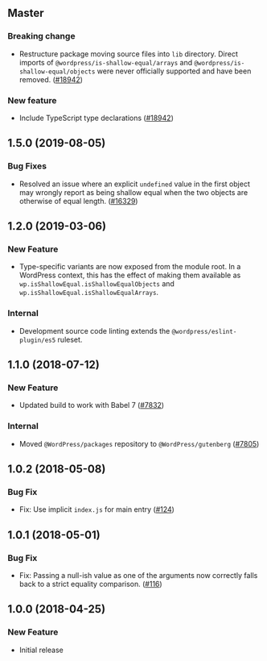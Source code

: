 ## Master

### Breaking change

- Restructure package moving source files into `lib` directory. Direct imports of
  `@wordpress/is-shallow-equal/arrays` and `@wordpress/is-shallow-equal/objects` were never
  officially supported and have been removed. ([#18942](https://github.com/WordPress/gutenberg/pull/18942))

### New feature

- Include TypeScript type declarations ([#18942](https://github.com/WordPress/gutenberg/pull/18942))

## 1.5.0 (2019-08-05)

### Bug Fixes

- Resolved an issue where an explicit `undefined` value in the first object may wrongly report as being shallow equal when the two objects are otherwise of equal length. ([#16329](https://github.com/WordPress/gutenberg/pull/16329))

## 1.2.0 (2019-03-06)

### New Feature

- Type-specific variants are now exposed from the module root. In a WordPress context, this has the effect of making them available as `wp.isShallowEqual.isShallowEqualObjects` and `wp.isShallowEqual.isShallowEqualArrays`.

### Internal

- Development source code linting extends the `@wordpress/eslint-plugin/es5` ruleset.

## 1.1.0 (2018-07-12)

### New Feature

- Updated build to work with Babel 7 ([#7832](https://github.com/WordPress/gutenberg/pull/7832))

### Internal

- Moved `@WordPress/packages` repository to `@WordPress/gutenberg` ([#7805](https://github.com/WordPress/gutenberg/pull/7805))

## 1.0.2 (2018-05-08)

### Bug Fix

- Fix: Use implicit `index.js` for main entry ([#124](https://github.com/WordPress/packages/pull/124))

## 1.0.1 (2018-05-01)

### Bug Fix

- Fix: Passing a null-ish value as one of the arguments now correctly falls back to a strict equality comparison. ([#116](https://github.com/WordPress/packages/pull/116))

## 1.0.0 (2018-04-25)

### New Feature

- Initial release

